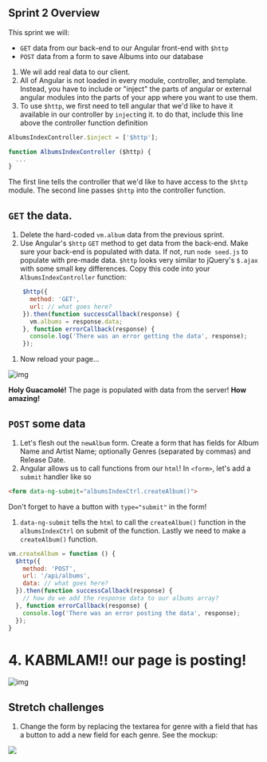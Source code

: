 ## Sprint 2 Overview
This sprint we will:  
- `GET` data from our back-end to our Angular front-end with `$http`  
- `POST` data from a form to save Albums into our database

1. We wil add real data to our client.
1. All of Angular is not loaded in every module, controller, and template. Instead, you have to include or "inject" the parts of angular or external angular modules into the parts of your app where you want to use them.
1. To use `$http`, we first need to tell angular that we'd like to have it available in our controller by `inject`ing it. to do that, include this line above the controller function definition

  ```javascript
  AlbumsIndexController.$inject = ['$http'];

  function AlbumsIndexController ($http) {
    ...
  }
  ```
The first line tells the controller that we'd like to have access to the `$http` module. The second line passes `$http` into the controller function.

## `GET` the data.
1. Delete the hard-coded `vm.album` data from the previous sprint.
1. Use Angular's `$http` `GET` method to get data from the back-end. Make sure your back-end is populated with data. If not, run `node seed.js` to populate with pre-made data. `$http` looks very similar to jQuery's `$.ajax` with some small key differences. Copy this code into your `AlbumsIndexController` function:

  ```js
	  $http({
	    method: 'GET',
	    url: // what goes here?
	  }).then(function successCallback(response) {
	    vm.albums = response.data;
	  }, function errorCallback(response) {
	    console.log('There was an error getting the data', response);
	  });
  ```
1. Now reload your page...


![img](./assets/images/sprint2-get.gif)


**Holy Guacamolé!** The page is populated with data from the server! **How amazing!**

## `POST` some data
1. Let's flesh out the `newAlbum` form. Create a form that has fields for Album Name and Artist Name; optionally Genres (separated by commas) and Release Date.
1. Angular allows us to call functions from our `html`!  In `<form>`, let's add a `submit` handler like so

  ```html
  <form data-ng-submit="albumsIndexCtrl.createAlbum()">
  ```
Don't forget to have a button with `type="submit"` in the form!
1. `data-ng-submit` tells the `html` to call the `createAlbum()` function in the `albumsIndexCtrl` on submit of the function. Lastly we need to make a `createAlbum()` function.

  ```js
  vm.createAlbum = function () {
    $http({
      method: 'POST',
      url: '/api/albums',
      data: // what goes here?
    }).then(function successCallback(response) {
      // how do we add the response data to our albums array?
    }, function errorCallback(response) {
      console.log('There was an error posting the data', response);
    });
  }
  ```
# 4.  KABMLAM!! our page is posting!

![img](./assets/images/sprint2-post.gif)

## Stretch challenges
1. Change the form by replacing the textarea for genre with a field that has a button to add a new field for each genre. See the mockup:

![](assets/images/add_new_field_button.png)
